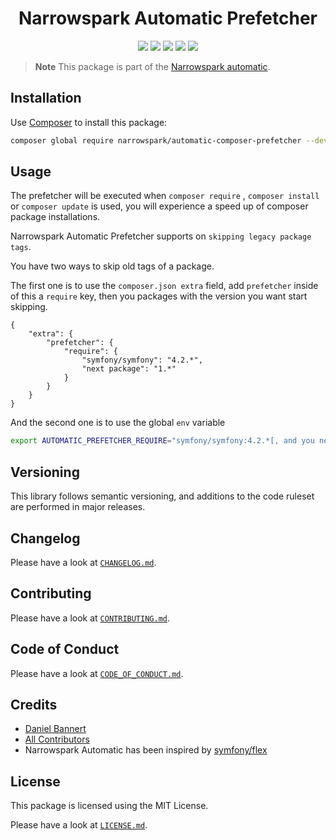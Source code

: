 <h1 align="center">Narrowspark Automatic Prefetcher</h1>
<p align="center">
    <a href="https://github.com/narrowspark/automatic/releases"><img src="https://img.shields.io/packagist/v/narrowspark/automatic.svg?style=flat-square"></a>
    <a href="https://php.net/"><img src="https://img.shields.io/badge/php-%5E7.1.0-8892BF.svg?style=flat-square"></a>
    <a href="https://codecov.io/gh/narrowspark/automatic"><img src="https://img.shields.io/codecov/c/github/narrowspark/automatic/master.svg?style=flat-square"></a>
    <a href="#"><img src="https://img.shields.io/badge/style-level%207-brightgreen.svg?style=flat-square&label=phpstan"></a>
    <a href="https://opensource.org/licenses/MIT"><img src="https://img.shields.io/badge/license-MIT-brightgreen.svg?style=flat-square"></a>
</p>

> **Note** This package is part of the [Narrowspark automatic](https://github.com/narrowspark/automatic).

## Installation

Use [Composer](https://getcomposer.org/) to install this package:

```sh
composer global require narrowspark/automatic-composer-prefetcher --dev
```

## Usage

The prefetcher will be executed when `composer require` , `composer install` or `composer update`
is used, you will experience a speed up of composer package installations.

Narrowspark Automatic Prefetcher supports on `skipping legacy package tags`.

You have two ways to skip old tags of a package.

The first one is to use the `composer.json extra` field, add `prefetcher` inside of this a `require` key,
then you packages with the version you want start skipping.

```json5
{
    "extra": {
        "prefetcher": {
            "require": {
                "symfony/symfony": "4.2.*",
                "next package": "1.*"
            }
        }
    }
}
```

And the second one is to use the global `env` variable

```bash
export AUTOMATIC_PREFETCHER_REQUIRE="symfony/symfony:4.2.*[, and you next package]"
```

## Versioning

This library follows semantic versioning, and additions to the code ruleset are performed in major releases.

## Changelog

Please have a look at [`CHANGELOG.md`](https://github.com/narrowspark/automatic/blob/master/CHANGELOG.md).

## Contributing

Please have a look at [`CONTRIBUTING.md`](https://github.com/narrowspark/automatic/blob/master/.github/CONTRIBUTING.md).

## Code of Conduct

Please have a look at [`CODE_OF_CONDUCT.md`](https://github.com/narrowspark/automatic/blob/master/.github/CODE_OF_CONDUCT.md).

## Credits

- [Daniel Bannert](https://github.com/prisis)
- [All Contributors](https://github.com/narrowspark/automatic/graphs/contributors)
- Narrowspark Automatic has been inspired by [symfony/flex](https://github.com/symfony/flex)

## License

This package is licensed using the MIT License.

Please have a look at [`LICENSE.md`](LICENSE.md).
